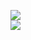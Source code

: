 [![](https://img.shields.io/badge/Made%20With-Github%20Spray-lightgrey.svg?style=for-the-badge&logo=github)](https://github.com/Annihil/github-spray#1075)  
[![](https://i.imgur.com/2DrTn0Z.gif)](https://github.com/Annihil/github-spray)